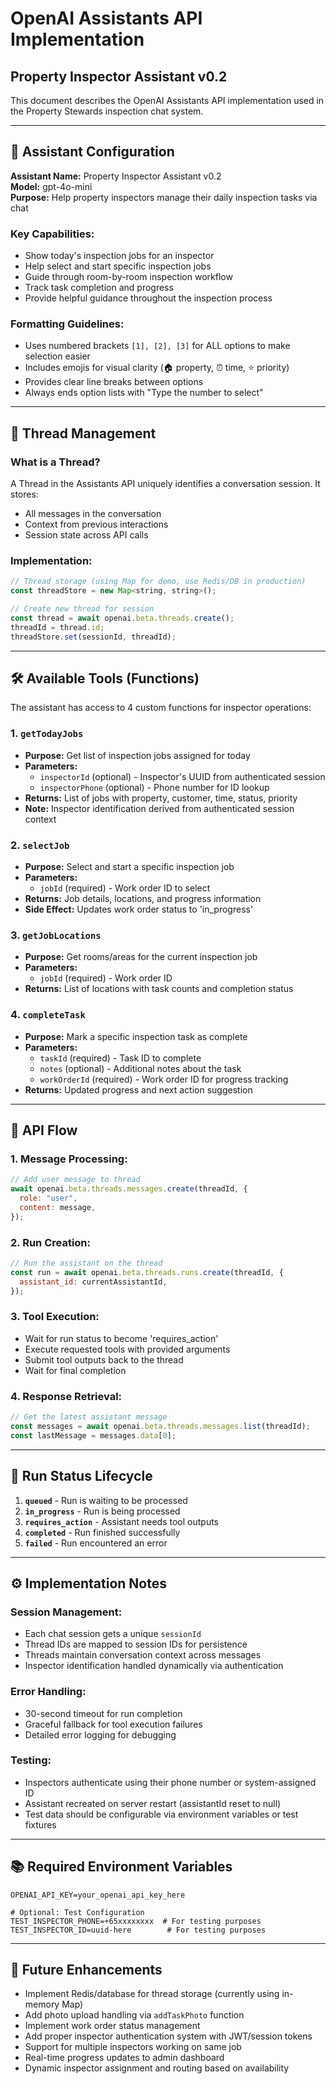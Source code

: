 # OpenAI Assistants API Implementation

## Property Inspector Assistant v0.2

This document describes the OpenAI Assistants API implementation used in the Property Stewards inspection chat system.

---

## 🤖 Assistant Configuration

**Assistant Name:** Property Inspector Assistant v0.2  
**Model:** gpt-4o-mini  
**Purpose:** Help property inspectors manage their daily inspection tasks via chat

### Key Capabilities:

- Show today's inspection jobs for an inspector
- Help select and start specific inspection jobs
- Guide through room-by-room inspection workflow
- Track task completion and progress
- Provide helpful guidance throughout the inspection process

### Formatting Guidelines:

- Uses numbered brackets `[1], [2], [3]` for ALL options to make selection easier
- Includes emojis for visual clarity (🏠 property, ⏰ time, ⭐ priority)
- Provides clear line breaks between options
- Always ends option lists with "Type the number to select"

---

## 🧵 Thread Management

### What is a Thread?

A Thread in the Assistants API uniquely identifies a conversation session. It stores:

- All messages in the conversation
- Context from previous interactions
- Session state across API calls

### Implementation:

```javascript
// Thread storage (using Map for demo, use Redis/DB in production)
const threadStore = new Map<string, string>();

// Create new thread for session
const thread = await openai.beta.threads.create();
threadId = thread.id;
threadStore.set(sessionId, threadId);
```

---

## 🛠️ Available Tools (Functions)

The assistant has access to 4 custom functions for inspector operations:

### 1. `getTodayJobs`

- **Purpose:** Get list of inspection jobs assigned for today
- **Parameters:**
  - `inspectorId` (optional) - Inspector's UUID from authenticated session
  - `inspectorPhone` (optional) - Phone number for ID lookup
- **Returns:** List of jobs with property, customer, time, status, priority
- **Note:** Inspector identification derived from authenticated session context

### 2. `selectJob`

- **Purpose:** Select and start a specific inspection job
- **Parameters:**
  - `jobId` (required) - Work order ID to select
- **Returns:** Job details, locations, and progress information
- **Side Effect:** Updates work order status to 'in_progress'

### 3. `getJobLocations`

- **Purpose:** Get rooms/areas for the current inspection job
- **Parameters:**
  - `jobId` (required) - Work order ID
- **Returns:** List of locations with task counts and completion status

### 4. `completeTask`

- **Purpose:** Mark a specific inspection task as complete
- **Parameters:**
  - `taskId` (required) - Task ID to complete
  - `notes` (optional) - Additional notes about the task
  - `workOrderId` (required) - Work order ID for progress tracking
- **Returns:** Updated progress and next action suggestion

---

## 📡 API Flow

### 1. Message Processing:

```javascript
// Add user message to thread
await openai.beta.threads.messages.create(threadId, {
  role: "user",
  content: message,
});
```

### 2. Run Creation:

```javascript
// Run the assistant on the thread
const run = await openai.beta.threads.runs.create(threadId, {
  assistant_id: currentAssistantId,
});
```

### 3. Tool Execution:

- Wait for run status to become 'requires_action'
- Execute requested tools with provided arguments
- Submit tool outputs back to the thread
- Wait for final completion

### 4. Response Retrieval:

```javascript
// Get the latest assistant message
const messages = await openai.beta.threads.messages.list(threadId);
const lastMessage = messages.data[0];
```

---

## 🔄 Run Status Lifecycle

1. **`queued`** - Run is waiting to be processed
2. **`in_progress`** - Run is being processed
3. **`requires_action`** - Assistant needs tool outputs
4. **`completed`** - Run finished successfully
5. **`failed`** - Run encountered an error

---

## ⚙️ Implementation Notes

### Session Management:

- Each chat session gets a unique `sessionId`
- Thread IDs are mapped to session IDs for persistence
- Threads maintain conversation context across messages
- Inspector identification handled dynamically via authentication

### Error Handling:

- 30-second timeout for run completion
- Graceful fallback for tool execution failures
- Detailed error logging for debugging

### Testing:

- Inspectors authenticate using their phone number or system-assigned ID
- Assistant recreated on server restart (assistantId reset to null)
- Test data should be configurable via environment variables or test fixtures

---

## 📚 Required Environment Variables

```env
OPENAI_API_KEY=your_openai_api_key_here

# Optional: Test Configuration
TEST_INSPECTOR_PHONE=+65xxxxxxxx  # For testing purposes
TEST_INSPECTOR_ID=uuid-here        # For testing purposes
```

---

## 🚀 Future Enhancements

- Implement Redis/database for thread storage (currently using in-memory Map)
- Add photo upload handling via `addTaskPhoto` function
- Implement work order status management
- Add proper inspector authentication system with JWT/session tokens
- Support for multiple inspectors working on same job
- Real-time progress updates to admin dashboard
- Dynamic inspector assignment and routing based on availability